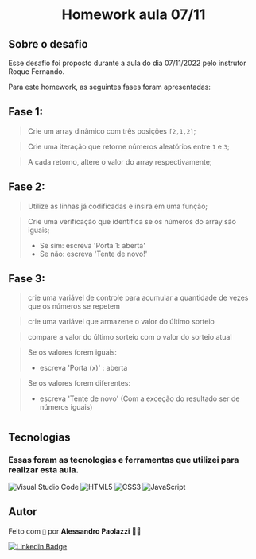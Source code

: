 <h1 align="center">Homework aula 07/11</h1>

## Sobre o desafio

Esse desafio foi proposto durante a aula do dia 07/11/2022 pelo instrutor Roque Fernando.

Para este homework, as seguintes fases foram apresentadas:

## Fase 1:

> Crie um array dinâmico com três posições `[2,1,2]`;

> Crie uma iteração que retorne números aleatórios entre `1` e `3`;

> A cada retorno, altere o valor do array respectivamente;

## Fase 2:

> Utilize as linhas já codificadas e insira em uma função;

> Crie uma verificação que identifica se os números do array são iguais;
>
> - Se sim: escreva 'Porta 1: aberta'
> - Se não: escreva 'Tente de novo!'

## Fase 3:

> crie uma variável de controle para acumular a quantidade de vezes que os números se repetem

> crie uma variável que armazene o valor do último sorteio

> compare a valor do último sorteio com o valor do sorteio atual

> Se os valores forem iguais:
>
> - escreva 'Porta (x)' : aberta

> Se os valores forem diferentes:
>
> - escreva 'Tente de novo' (Com a exceção do resultado ser de números iguais)

#

## Tecnologias

### Essas foram as tecnologias e ferramentas que utilizei para realizar esta aula.

![Visual Studio Code](https://img.shields.io/badge/Visual%20Studio%20Code-0078d7.svg?style=for-the-badge&logo=visual-studio-code&logoColor=white) ![HTML5](https://img.shields.io/badge/html5-%23E34F26.svg?style=for-the-badge&logo=html5&logoColor=white) ![CSS3](https://img.shields.io/badge/css3-%231572B6.svg?style=for-the-badge&logo=css3&logoColor=white) ![JavaScript](https://img.shields.io/badge/javascript-%23323330.svg?style=for-the-badge&logo=javascript&logoColor=%23F7DF1E)

## Autor

Feito com `🧡` por **Alessandro Paolazzi** 🖖🏼

[![Linkedin Badge](https://img.shields.io/badge/-Alessandro-blue?style=flat-square&logo=Linkedin&logoColor=white&link=https://www.linkedin.com/in/alessandropaolazzi/)](https://www.linkedin.com/in/alessandropaolazzi/)

